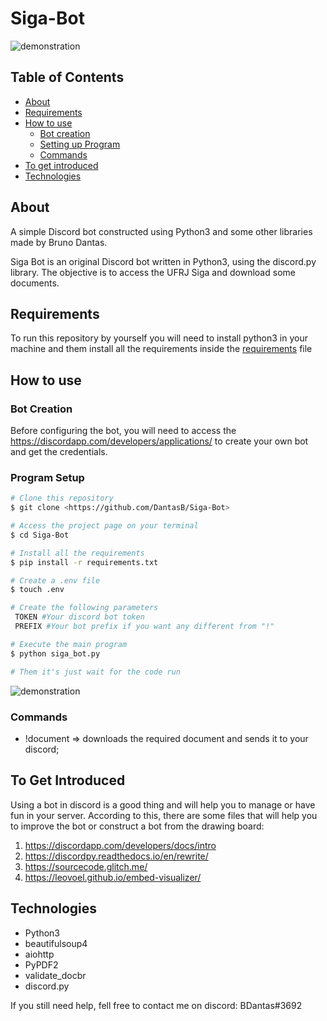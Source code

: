 # Siga-Bot

![demonstration](https://cdn.discordapp.com/attachments/539836343094870016/830289568300662824/unknown.png)

## Table of Contents

<!--ts-->
   * [About](#about)
   * [Requirements](#requirements)
   * [How to use](#how-to-use)
      * [Bot creation](#bot-creation)
      * [Setting up Program](#program-setup)
      * [Commands](#commands)
   * [To get introduced](#to-get-introduced)
   * [Technologies](#technologies)
<!--te-->

## About

A simple Discord bot constructed using Python3 and some other libraries made by Bruno Dantas.

Siga Bot is an original Discord bot written in Python3, using the discord.py library. The objective is to access the UFRJ Siga and download some documents.

## Requirements

To run this repository by yourself you will need to install python3 in your machine and them install all the requirements inside the [requirements](requirements.txt) file

## How to use

### Bot Creation

Before configuring the bot, you will need to access the https://discordapp.com/developers/applications/ to create your own bot and get the credentials.

### Program Setup

```bash
# Clone this repository
$ git clone <https://github.com/DantasB/Siga-Bot>

# Access the project page on your terminal
$ cd Siga-Bot

# Install all the requirements
$ pip install -r requirements.txt

# Create a .env file
$ touch .env  

# Create the following parameters
 TOKEN #Your discord bot token
 PREFIX #Your bot prefix if you want any different from "!"

# Execute the main program
$ python siga_bot.py

# Them it's just wait for the code run
```
![demonstration](https://cdn.discordapp.com/attachments/539836343094870016/830289349781618738/unknown.png)

### Commands

- !document <Login> <Password> <Type Of Document> => downloads the required document and sends it to your discord;


## To Get Introduced

Using a bot in discord is a good thing and will help you to manage or have fun in your server. According to this, there are some files that will help you to improve the bot or construct a bot from the drawing board:
1. https://discordapp.com/developers/docs/intro
2. https://discordpy.readthedocs.io/en/rewrite/
3. https://sourcecode.glitch.me/
4. https://leovoel.github.io/embed-visualizer/

## Technologies

* Python3
* beautifulsoup4
* aiohttp
* PyPDF2
* validate_docbr
* discord.py


If you still need help, fell free to contact me on discord: BDantas#3692
